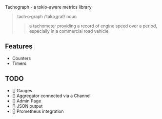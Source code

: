 Tachograph - a tokio-aware metrics library

> tach·o·graph
> /ˈtakəˌɡraf/
> noun
> > a tachometer providing a record of engine speed over a period, especially in a commercial road vehicle.

Features
--------
- Counters
- Timers

TODO
----
- [] Gauges
- [] Aggregator connected via a Channel
- [] Admin Page
- [] JSON output
- [] Prometheus integration
